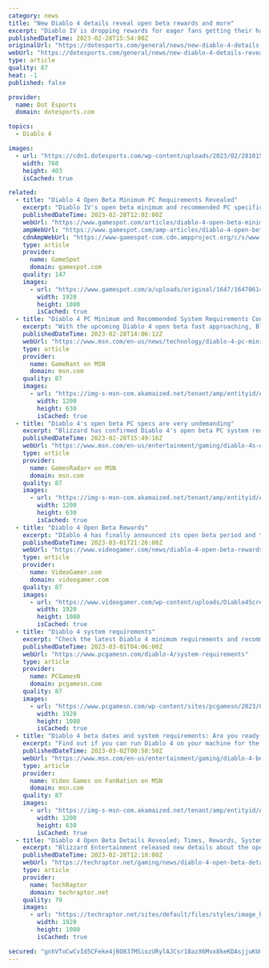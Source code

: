 ```yaml
---
category: news
title: "New Diablo 4 details reveal open beta rewards and more"
excerpt: "Diablo IV is dropping rewards for eager fans getting their hands on the beta arriving on March 24. Once early access goes live, players can grind until level 20 to nab cosmetics and titles that’ll add ..."
publishedDateTime: 2023-02-28T15:54:00Z
originalUrl: "https://dotesports.com/general/news/new-diablo-4-details-reveal-open-beta-rewards-and-more"
webUrl: "https://dotesports.com/general/news/new-diablo-4-details-reveal-open-beta-rewards-and-more"
type: article
quality: 87
heat: -1
published: false

provider:
  name: Dot Esports
  domain: dotesports.com

topics:
  - Diablo 4

images:
  - url: "https://cdn1.dotesports.com/wp-content/uploads/2023/02/28181511/diablo-4-1-768x403.png"
    width: 768
    height: 403
    isCached: true

related:
  - title: "Diablo 4 Open Beta Minimum PC Requirements Revealed"
    excerpt: "Diablo IV's open beta minimum and recommended PC specifications have been revealed by Blizzard as part of a beta-focused livestream. Note that these are the beta system requirements and not for the ..."
    publishedDateTime: 2023-02-28T12:02:00Z
    webUrl: "https://www.gamespot.com/articles/diablo-4-open-beta-minimum-pc-requirements-revealed/1100-6511915/"
    ampWebUrl: "https://www.gamespot.com/amp-articles/diablo-4-open-beta-minimum-pc-requirements-revealed/1100-6511915/"
    cdnAmpWebUrl: "https://www-gamespot-com.cdn.ampproject.org/c/s/www.gamespot.com/amp-articles/diablo-4-open-beta-minimum-pc-requirements-revealed/1100-6511915/"
    type: article
    provider:
      name: GameSpot
      domain: gamespot.com
    quality: 147
    images:
      - url: "https://www.gamespot.com/a/uploads/original/1647/16470614/4105982-diablo4openbetaminspecs.jpg"
        width: 1920
        height: 1080
        isCached: true
  - title: "Diablo 4 PC Minimum and Recommended System Requirements Confirmed"
    excerpt: "With the upcoming Diablo 4 open beta fast approaching, Blizzard reveals to fans the minimum and recommended PC requirements."
    publishedDateTime: 2023-02-28T14:06:12Z
    webUrl: "https://www.msn.com/en-us/news/technology/diablo-4-pc-minimum-and-recommended-system-requirements-confirmed/ar-AA183xTb"
    type: article
    provider:
      name: GameRant on MSN
      domain: msn.com
    quality: 87
    images:
      - url: "https://img-s-msn-com.akamaized.net/tenant/amp/entityid/AA183Cs8.img?h=630&w=1200&m=6&q=60&o=t&l=f&f=jpg"
        width: 1200
        height: 630
        isCached: true
  - title: "Diablo 4's open beta PC specs are very undemanding"
    excerpt: "Blizzard has confirmed Diablo 4's open beta PC system requirements, and as long as you own a gaming PC built in the last five years or so, you're probably good to go. The PC specs were revealed during ..."
    publishedDateTime: 2023-02-28T15:49:16Z
    webUrl: "https://www.msn.com/en-us/entertainment/gaming/diablo-4s-open-beta-pc-specs-are-very-undemanding/ar-AA184fow"
    type: article
    provider:
      name: GamesRadar+ on MSN
      domain: msn.com
    quality: 87
    images:
      - url: "https://img-s-msn-com.akamaized.net/tenant/amp/entityid/AA151pOA.img?h=630&w=1200&m=6&q=60&o=t&l=f&f=jpg"
        width: 1200
        height: 630
        isCached: true
  - title: "Diablo 4 Open Beta Rewards"
    excerpt: "DIablo 4 has finally announced its open beta period and there are a few rewards in store for those that are participating."
    publishedDateTime: 2023-03-01T21:26:00Z
    webUrl: "https://www.videogamer.com/news/diablo-4-open-beta-rewards/"
    type: article
    provider:
      name: VideoGamer.com
      domain: videogamer.com
    quality: 87
    images:
      - url: "https://www.videogamer.com/wp-content/uploads/Diablo4Screen2.jpg"
        width: 1920
        height: 1080
        isCached: true
  - title: "Diablo 4 system requirements"
    excerpt: "Check the latest Diablo 4 minimum requirements and recommended specs, plus download file size, to see if your PC gaming setup can run the RPG game."
    publishedDateTime: 2023-03-01T04:06:00Z
    webUrl: "https://www.pcgamesn.com/diablo-4/system-requirements"
    type: article
    provider:
      name: PCGamesN
      domain: pcgamesn.com
    quality: 87
    images:
      - url: "https://www.pcgamesn.com/wp-content/sites/pcgamesn/2023/03/diablo-4-system-requirements.jpg"
        width: 1920
        height: 1080
        isCached: true
  - title: "Diablo 4 beta dates and system requirements: Are you ready for hell?"
    excerpt: "Find out if you can run Diablo 4 on your machine for the upcoming beta test. Diablo 4 has two upcoming beta tests, where players will finally be able to take a deep dive into Blizzard’s next hack ‘n slash action RPG and see for themselves if this is a"
    publishedDateTime: 2023-03-02T00:58:50Z
    webUrl: "https://www.msn.com/en-us/entertainment/gaming/diablo-4-beta-dates-and-system-requirements-are-you-ready-for-hell/ar-AA1880JP"
    type: article
    provider:
      name: Video Games on FanNation on MSN
      domain: msn.com
    quality: 87
    images:
      - url: "https://img-s-msn-com.akamaized.net/tenant/amp/entityid/AA154GUP.img?h=630&w=1200&m=6&q=60&o=t&l=f&f=jpg"
        width: 1200
        height: 630
        isCached: true
  - title: "Diablo 4 Open Beta Details Revealed; Times, Rewards, System Requirements for PC, & More"
    excerpt: "Blizzard Entertainment released new details about the open beta of its upcoming RPG Diablo 4, which is starting soon."
    publishedDateTime: 2023-02-28T12:18:00Z
    webUrl: "https://techraptor.net/gaming/news/diablo-4-open-beta-details-revealed-times-rewards-system-requirements-for-pc-more"
    type: article
    provider:
      name: TechRaptor
      domain: techraptor.net
    quality: 79
    images:
      - url: "https://techraptor.net/sites/default/files/styles/image_header/public/2023-02/Diablo%204%20Open%20Beta.jpg?itok=0YNJTGWm"
        width: 1920
        height: 1080
        isCached: true

secured: "gnhVToCwCvId5CFeke4jBO837MSiozURylAJCsr18azX6Mvx8keKDAsjjuKUmAJfZlsXMk/iQxrWlInNUkzVo7tK3cRSoDcoCgjcnt9jsp/ZVLkXDBN5KX7XcUXq5wnofwyR6FpR/tG7pXGq/VABVjgEE9MK8AjC6ryy+eE7nOD/QLjADFIOIACUFdkHcJYqIGkIbh3kyLV5oSrpW7NYXL5FT1x9D6DKMeBTnzg7rPSG4tO04wMcINx5+/AwTsPlUNSE2g+/uSReSo7UhN/YnrwxVcrveuSM8qvqv3JctG5xY+VjSir01+h8CVY+mAi+RSf3iyskVUMJUkLhW7DOUiSq3864UtvLIdKKDHN7F28=;XVMIxYERfBnuJrWLs2X6uQ=="
---
```



